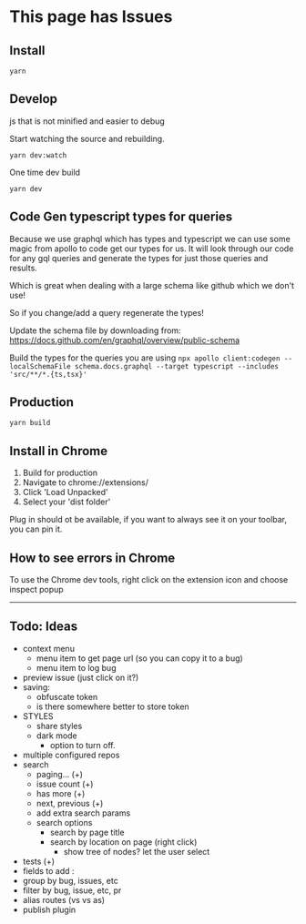 # This page has Issues

## Install

`yarn`

## Develop

js that is not minified and easier to debug

Start watching the source and rebuilding.

`yarn dev:watch`

One time dev build

`yarn dev`

## Code Gen typescript types for queries

Because we use graphql which has types and typescript we can use some magic from apollo to code get our types for us. It
will look through our code for any gql queries and generate the types for just those queries and results.

Which is great when dealing with a large schema like github which we don't use!

So if you change/add a query regenerate the types!

Update the schema file by downloading from:
https://docs.github.com/en/graphql/overview/public-schema

Build the types for the queries you are using
`npx apollo client:codegen --localSchemaFile schema.docs.graphql --target typescript --includes 'src/**/*.{ts,tsx}'`

## Production

`yarn build`

## Install in Chrome

1. Build for production
2. Navigate to chrome://extensions/
3. Click 'Load Unpacked'
4. Select your 'dist folder'

Plug in should ot be available, if you want to always see it on your toolbar, you can pin it.

## How to see errors in Chrome
To use the Chrome dev tools, right click on the extension icon and choose inspect popup

-----

## Todo: Ideas

- context menu
  - menu item to get page url (so you can copy it to a bug)
  - menu item to log bug
- preview issue  (just click on it?)
- saving:
  - obfuscate token
  - is there somewhere better to store token
- STYLES
  - share styles
  - dark mode
    - option to turn off.
- multiple configured repos
- search 
  - paging... (+)
  - issue count (+)
  - has more (+)
  - next, previous (+)
  - add extra search params
  - search options
    - search by page title
    - search by location on page (right click)
      - show tree of nodes? let the user select
- tests (+)
- fields to add :
- group by bug, issues, etc
- filter by bug, issue, etc, pr
- alias routes (vs vs as)
- publish plugin


